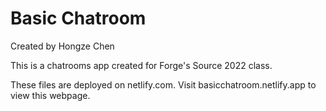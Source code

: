# Basic Chatroom
Created by Hongze Chen

This is a chatrooms app created for Forge's Source 2022 class.

These files are deployed on netlify.com. Visit basicchatroom.netlify.app to view this webpage.
